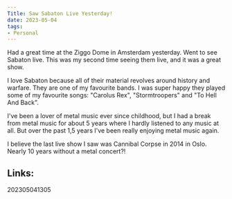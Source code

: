 ```yaml
---
Title: Saw Sabaton Live Yesterday!
date: 2023-05-04
tags:
- Personal
---
```


Had a great time at the Ziggo Dome in Amsterdam yesterday. Went to see Sabaton live. This was my second time seeing them live, and it was a great show. 

I love Sabaton because all of their material revolves around history and warfare. They are one of my favourite bands. I was super happy they played some of my favourite songs: "Carolus Rex", "Stormtroopers" and "To Hell And Back".

I've been a lover of metal music ever since childhood, but I had a break from metal music for about 5 years where I hardly listened to any music at all. But over the past 1,5 years I've been really enjoying metal music again.

I believe the last live show I saw was Cannibal Corpse in 2014 in Oslo. Nearly 10 years without a metal concert?!

## Links:

202305041305
